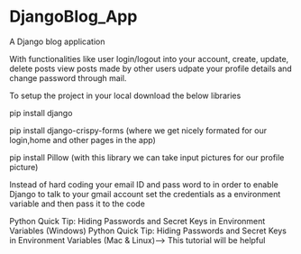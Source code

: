 # DjangoBlog_App
A Django blog application

With functionalities like user login/logout into your account, create, update, delete posts view posts made by other users udpate your profile details and change password through mail.

To setup the project in your local download the below libraries

pip install django 

pip install django-crispy-forms (where we get nicely formated for our login,home and other pages in the app)

pip install Pillow (with this library we can take input pictures for our profile picture)

Instead of hard coding your email ID and pass word to in order to enable Django to talk to your gmail account set the credentials as a environment variable and then pass it to the code

Python Quick Tip: Hiding Passwords and Secret Keys in Environment Variables (Windows)
Python Quick Tip: Hiding Passwords and Secret Keys in Environment Variables (Mac & Linux)--> This tutorial will be helpful
